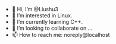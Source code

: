 - 👋 Hi, I’m @Liushu3
- 👀 I’m interested in Linux.
- 🌱 I’m currently learning C++.
- 💞️ I’m looking to collaborate on ...
- 📫 How to reach me: noreply@localhost

<!---
Liushu3/Liushu3 is a ✨ special ✨ repository because its `README.md` (this file) appears on your GitHub profile.
You can click the Preview link to take a look at your changes.
--->
